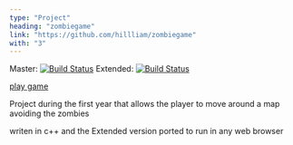 ```yaml
---
type: "Project"
heading: "zombiegame"
link: "https://github.com/hillliam/zombiegame"
with: "3"
---
```


Master: [![Build Status](https://travis-ci.org/hillliam/zombiegame.svg?branch=master)](https://travis-ci.org/hillliam/zombiegame)
Extended: [![Build Status](https://travis-ci.org/hillliam/zombiegame.svg?branch=Extended)](https://travis-ci.org/hillliam/zombiegame)

<a class="btn btn-block" href="http://hillliam.github.io/zombiegame/"><i class="fa fa-gamepad fa-2x"></i>play game</a>

Project during the first year that allows the player to move around a map avoiding the zombies

writen in c++ and the Extended version ported to run in any web browser
